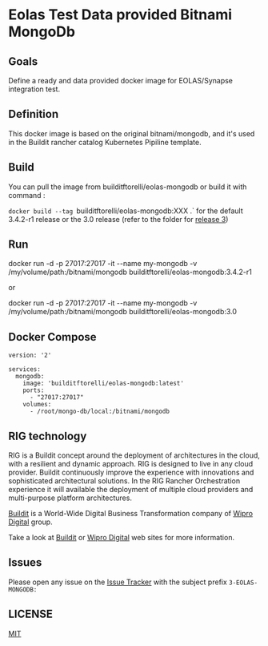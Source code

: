 # Eolas Test Data provided Bitnami MongoDb

## Goals

Define a ready and data provided docker image for EOLAS/Synapse integration test.

## Definition

This docker image is based on the original bitnami/mongodb, and it's used in the Buildit rancher catalog Kubernetes Pipiline template.

## Build

You can pull the image from builditftorelli/eolas-mongodb or build it with command :

`docker build --tag `builditftorelli/eolas-mongodb:XXX .` for the default 3.4.2-r1 release or the 3.0 release (refer to the folder for [release 3](/3/eolas-bitnami-mongodb/3))

## Run

docker run -d  -p 27017:27017 -it --name my-mongodb -v /my/volume/path:/bitnami/mongodb builditftorelli/eolas-mongodb:3.4.2-r1

or

docker run -d  -p 27017:27017 -it --name my-mongodb -v /my/volume/path:/bitnami/mongodb builditftorelli/eolas-mongodb:3.0

## Docker Compose

```
version: '2'

services:
  mongodb:
    image: 'builditftorelli/eolas-mongodb:latest'
    ports:
      - "27017:27017"
    volumes:
      - /root/mongo-db/local:/bitnami/mongodb
```

## RIG technology

RIG is a Buildit concept around the deployment of architectures in the cloud, with a resilient and dynamic approach. RIG is designed to live in any cloud provider. Buildit continuously improve the experience with innovations and sophisticated architectural solutions. In the RIG Rancher Orchestration experience it will available the deployment of multiple cloud providers and multi-purpose platform architectures.

[Buildit](https://buildit.digital/) is a World-Wide Digital Business Transformation company of [Wipro Digital](http://wiprodigital.com/) group.

Take a look at [Buildit](https://buildit.digital/) or [Wipro Digital](http://wiprodigital.com/) web sites for more information.

## Issues

Please open any issue on the [Issue Tracker](https://github.com/fabriziotorelli-wipro/rig-docker-machines/issues) with the subject prefix `3-EOLAS-MONGODB:`

## LICENSE

[MIT](/LICENSE)
